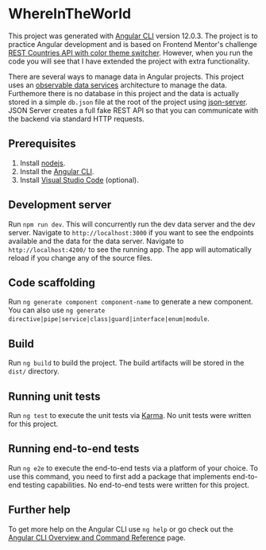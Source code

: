 # WhereInTheWorld

This project was generated with [Angular CLI](https://github.com/angular/angular-cli) version 12.0.3. The project is to practice Angular development and is based on Frontend Mentor's challenge [REST Countries API with color theme switcher](https://www.frontendmentor.io/challenges/rest-countries-api-with-color-theme-switcher-5cacc469fec04111f7b848ca). However, when you run the code you will see that I have extended the project with extra functionality.

There are several ways to manage data in Angular projects. This project uses an [observable data services](https://blog.angular-university.io/how-to-build-angular2-apps-using-rxjs-observable-data-services-pitfalls-to-avoid/) architecture to manage the data. Furthemore there is no database in this project and the data is actually stored in a simple `db.json` file at the root of the project using [json-server](https://www.npmjs.com/package/json-server). JSON Server creates a full fake REST API so that you can communicate with the backend via standard HTTP requests.

## Prerequisites

1. Install [nodejs](https://nodejs.org/).
2. Install the [Angular CLI](https://angular.io/guide/setup-local).
3. Install [Visual Studio Code](https://code.visualstudio.com/download) (optional).

## Development server

Run `npm run dev`. This will concurrently run the dev data server and the dev server. Navigate to `http://localhost:3000` if you want to see the endpoints available and the data for the data server.
Navigate to `http://localhost:4200/` to see the running app. The app will automatically reload if you change any of the source files.

## Code scaffolding

Run `ng generate component component-name` to generate a new component. You can also use `ng generate directive|pipe|service|class|guard|interface|enum|module`.

## Build

Run `ng build` to build the project. The build artifacts will be stored in the `dist/` directory.

## Running unit tests

Run `ng test` to execute the unit tests via [Karma](https://karma-runner.github.io). No unit tests were written for this project.

## Running end-to-end tests

Run `ng e2e` to execute the end-to-end tests via a platform of your choice. To use this command, you need to first add a package that implements end-to-end testing capabilities. No end-to-end tests were written for this project.

## Further help

To get more help on the Angular CLI use `ng help` or go check out the [Angular CLI Overview and Command Reference](https://angular.io/cli) page.
